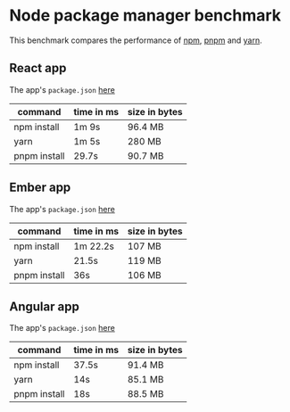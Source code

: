 # Node package manager benchmark

This benchmark compares the performance of [npm](https://github.com/npm/npm), [pnpm](https://github.com/rstacruz/pnpm) and [yarn](https://github.com/yarnpkg/yarn).

## React app

The app's `package.json` [here](./fixtures/react-app/package.json)

| command | time in ms | size in bytes |
| --- | --- | --- |
| npm install | 1m 9s | 96.4 MB |
| yarn | 1m 5s | 280 MB |
| pnpm install | 29.7s | 90.7 MB |

## Ember app

The app's `package.json` [here](./fixtures/ember-quickstart/package.json)

| command | time in ms | size in bytes |
| --- | --- | --- |
| npm install | 1m 22.2s | 107 MB |
| yarn | 21.5s | 119 MB |
| pnpm install | 36s | 106 MB |

## Angular app

The app's `package.json` [here](./fixtures/angular-quickstart/package.json)

| command | time in ms | size in bytes |
| --- | --- | --- |
| npm install | 37.5s | 91.4 MB |
| yarn | 14s | 85.1 MB |
| pnpm install | 18s | 88.5 MB |